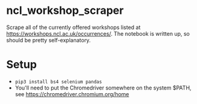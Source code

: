 # ncl_workshop_scraper
Scrape all of the currently offered workshops listed at https://workshops.ncl.ac.uk/occurrences/. The notebook is written up, so should be pretty self-explanatory.

# Setup
* `pip3 install bs4 selenium pandas`
* You'll need to put the Chromedriver somewhere on the system $PATH, see https://chromedriver.chromium.org/home
